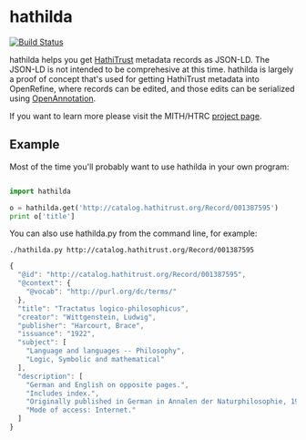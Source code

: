 # hathilda

[![Build Status](https://travis-ci.org/umd-mith/hathilda.svg)](http://travis-ci.org/umd-mith/hathilda)

hathilda helps you get [HathiTrust](http://www.hathitrust.org/home) metadata records as JSON-LD. The JSON-LD is not intended to be comprehesive at this time. hathilda is largely a proof of concept that's used for getting HathiTrust metadata into OpenRefine, where records can be edited, and those edits can be serialized using [OpenAnnotation](http://www.openannotation.org/spec/core/).

If you want to learn more please visit the MITH/HTRC [project page](http://mith.umd.edu/mith-awarded-hathitrust-research-center-grant/).

## Example

Most of the time you'll probably want to use hathilda in your own program:

```python

import hathilda

o = hathilda.get('http://catalog.hathitrust.org/Record/001387595')
print o['title']
```

You can also use hathilda.py from the command line, for example:

```
./hathilda.py http://catalog.hathitrust.org/Record/001387595
```

```javascript
{
  "@id": "http://catalog.hathitrust.org/Record/001387595",
  "@context": {
    "@vocab": "http://purl.org/dc/terms/"
  },
  "title": "Tractatus logico-philosophicus",
  "creator": "Wittgenstein, Ludwig",
  "publisher": "Harcourt, Brace",
  "issuance": "1922",
  "subject": [
    "Language and languages -- Philosophy",
    "Logic, Symbolic and mathematical"
  ],
  "description": [
    "German and English on opposite pages.",
    "Includes index.",
    "Originally published in German in Annalen der Naturphilosophie, 1921 under title: Logisch-Philosophische Abhandlung.",
    "Mode of access: Internet."
  ]
}
```

